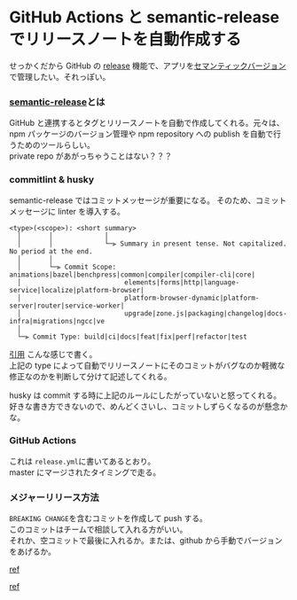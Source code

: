 # GitHub Actions と semantic-release でリリースノートを自動作成する

せっかくだから GitHub の [release](https://github.com/jin-331/auto-github_release/releases) 機能で、アプリを[セマンティックバージョン](https://semver.org/lang/ja/)で管理したい。それっぽい。

### [semantic-release](https://github.com/semantic-release/semantic-release)とは

GitHub と連携するとタグとリリースノートを自動で作成してくれる。元々は、npm パッケージのバージョン管理や npm repository への publish を自動で行うためのツールらしい。  
private repo があがっちゃうことはない？？？

### commitlint & husky

semantic-release ではコミットメッセージが重要になる。
そのため、コミットメッセージに linter を導入する。

```
<type>(<scope>): <short summary>
  │       │             │
  │       │             └─⫸ Summary in present tense. Not capitalized. No period at the end.
  │       │
  │       └─⫸ Commit Scope: animations|bazel|benchpress|common|compiler|compiler-cli|core|
  │                          elements|forms|http|language-service|localize|platform-browser|
  │                          platform-browser-dynamic|platform-server|router|service-worker|
  │                          upgrade|zone.js|packaging|changelog|docs-infra|migrations|ngcc|ve
  │
  └─⫸ Commit Type: build|ci|docs|feat|fix|perf|refactor|test
```

[引用](https://github.com/angular/angular/blob/master/CONTRIBUTING.md#type)
こんな感じで書く。  
上記の type によって自動でリリースノートにそのコミットがバグなのか軽微な修正なのかを判断して分けて記述してくれる。

husky は commit する時に上記のルールにしたがっていないと怒ってくれる。  
好きな書き方できないので、めんどくさいし、コミットしずらくなるのが懸念かな。

### GitHub Actions

これは `release.yml`に書いてあるとおり。  
master にマージされたタイミングで走る。

### メジャーリリース方法

`BREAKING CHANGE`を含むコミットを作成して push する。  
このコミットはチームで相談して入れる方がいい。  
それか、空コミットで最後に入れるか。または、github から手動でバージョンをあげるか。

[ref](https://dev.classmethod.jp/articles/github-actions-semantic-release-sample/)

[ref](https://zenn.dev/ucwork/articles/41cf2f20ecd2a0)
